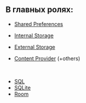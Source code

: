 ## В главных ролях:

* [Shared Preferences](#/shared_preferences) <!-- .element: style="color: white" -->

* [Internal Storage](#/storage__filesystem_internal) <!-- .element: style="color: white" -->
* [External Storage](#/storage__filesystem_external) <!-- .element: style="color: white" -->
* [Content Provider](#/content_provider) (+others) <!-- .element: style="color: white" -->

<br>

* [SQL](#/storage__sql) <!-- .element: style="color: white" -->
* [SQLite](#/storage__sqlite) <!-- .element: style="color: white" -->
* [Room](#/room) <!-- .element: style="color: white" -->
